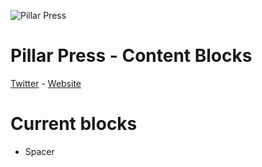 ![Pillar Press](http://pillar.press/assets/img/pillar-press-icon.png)

# Pillar Press - Content Blocks
[Twitter](https://twitter.com/PillarPress) - [Website](http://pillar.press)

# Current blocks

- Spacer
